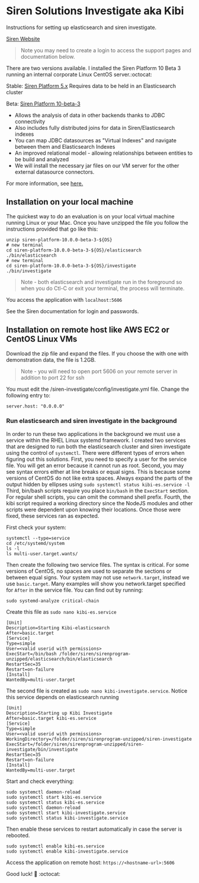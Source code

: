 # Siren Solutions Investigate aka Kibi
Instructions for setting up elasticsearch and siren investigate. 

[Siren Website](https://www.siren.io)
> Note you may need to create a login to access the support pages and documentation below.

There are two versions available. I installed the Siren Platform 10 Beta 3 running an internal corporate Linux CentOS server.:octocat:

Stable: [Siren Platform 5.x](https://support.siren.io/support/solutions/articles/17000063389-platform-5-4-3-4)
Requires data to be held in an Elasticsearch cluster

Beta: [Siren Platform 10-beta-3](https://support.siren.io/support/solutions/articles/17000068677-platform-10-0-0-beta-3)

 * Allows the analysis of data in other backends thanks to JDBC connectivity
 * Also includes fully distributed joins for data in Siren/Elasticsearch indexes
 * You can map JDBC datasources as "Virtual Indexes" and navigate between them and Elasticsearch Indexes
 * An improved relational model - allowing relationships between entities to be build and analyzed
 * We will install the necessary jar files on our VM server for the other external datasource connectors.

For more information, see [here.](https://siren.io/siren-10-beta-1-available-multiple-back-ends-distributed-joins-new-datamodel/)

## Installation on your local machine
The quickest way to do an evaluation is on your local virtual machine running Linux or your Mac. Once you have unzipped the file you follow the instructions provided that go like this:

```
unzip siren-platform-10.0.0-beta-3-${OS}
# new terminal
cd siren-platform-10.0.0-beta-3-${OS}/elasticsearch
./bin/elasticsearch
# new terminal
cd siren-platform-10.0.0-beta-3-${OS}/investigate
./bin/investigate
```
> Note - both elasticsearch and investigate run in the foreground so when you do Ctl-C or exit your terminal, the process will terminate.

You access the application with `localhost:5606`

See the Siren documentation for login and passwords.

## Installation on remote host like AWS EC2 or CentOS Linux VMs

Download the zip file and expand the files. If you choose the with one with demonstration data, the file is 1.2GB. 

> Note - you will need to open port 5606 on your remote server in addition to port 22 for ssh

You must edit the <your-folder>/siren-investigate/config/investigate.yml file. Change the following entry to:

`server.host: "0.0.0.0"`

### Run elasticsearch and siren investigate in the background

In order to run these two applications in the background we must use a service within the RHEL Linux systemd framework. I created two services that are designed to run both the elasticsearch cluster and siren investigate using the control of `systemctl`. 
There were different types of errors when figuring out this solutions. First, you need to specify a user for the service file. You will get an error because it cannot run as root. Second, you may see syntax errors either at line breaks or equal signs. This is because some versions of CentOS do not like extra spaces. Always expand the parts of the output hidden by ellipses using `sudo systemctl status kibi-es.service -l` Third, bin/bash scripts require you place `bin/bash` in the `ExecStart` section. For regular shell scripts, you can omit the command shell prefix. Fourth, the kibi script required a working directory since the NodeJS modules and other scripts were dependent upon knowing their locations. Once those were fixed, these services ran as expected.

First check your system:
```
systemctl --type=service
cd /etc/systemd/system
ls -l
ls multi-user.target.wants/
```
Then create the following two service files. The syntax is critical. For some versions of CentOS, no spaces are used to separate the sections or between equal signs. Your system may not use `network.target`, instead we use `basic.target`. Many examples will show you network.target specified for `After` in the service file. You can find out by running:
```
sudo systemd-analyze critical-chain
```

Create this file as `sudo nano kibi-es.service`
```
[Unit]
Description=Starting Kibi-elasticsearch
After=basic.target
[Service]
Type=simple
User=<valid userid with permissions>
ExecStart=/bin/bash /folder/siren/sirenprogram-unzipped/elasticsearch/bin/elasticsearch
RestartSec=35
Restart=on-failure
[Install]
WantedBy=multi-user.target
```
The second file is created as `sudo nano kibi-investigate.service`. Notice this service depends on elasticsearch running
```
[Unit]
Description=Starting up Kibi Investigate
After=basic.target kibi-es.service
[Service]
Type=simple
User=<valid userid with permissions>
WorkingDirectory=/folder/siren/sirenprogram-unzipped/siren-investigate
ExecStart=/folder/siren/sirenprogram-unzipped/siren-investigate/bin/investigate
RestartSec=35
Restart=on-failure
[Install]
WantedBy=multi-user.target
```
Start and check everything:
```
sudo systemctl daemon-reload
sudo systemctl start kibi-es.service
sudo systemctl status kibi-es.service
sudo systemctl daemon-reload
sudo systemctl start kibi-investigate.service
sudo systemctl status kibi-investigate.service
```
Then enable these services to restart automatically in case the server is rebooted.
```
sudo systemctl enable kibi-es.service
sudo systemctl enable kibi-investigate.service

```

Access the application on remote host:
`https://<hostname-url>:5606`

Good luck!  :muscle: :octocat:
